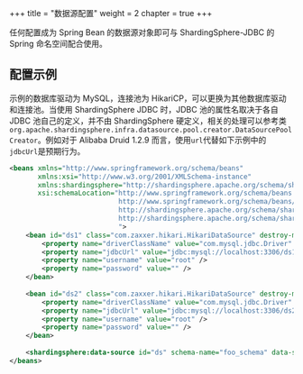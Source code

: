 +++
title = "数据源配置"
weight = 2
chapter = true
+++

任何配置成为 Spring Bean 的数据源对象即可与 ShardingSphere-JDBC 的 Spring 命名空间配合使用。

## 配置示例

示例的数据库驱动为 MySQL，连接池为 HikariCP，可以更换为其他数据库驱动和连接池。当使用 ShardingSphere JDBC 时，JDBC 池的属性名取决于各自 JDBC 池自己的定义，并不由 ShardingSphere 硬定义，相关的处理可以参考类`org.apache.shardingsphere.infra.datasource.pool.creator.DataSourcePoolCreator`。例如对于 Alibaba Druid 1.2.9 而言，使用`url`代替如下示例中的`jdbcUrl`是预期行为。

```xml
<beans xmlns="http://www.springframework.org/schema/beans"
       xmlns:xsi="http://www.w3.org/2001/XMLSchema-instance"
       xmlns:shardingsphere="http://shardingsphere.apache.org/schema/shardingsphere/datasource"
       xsi:schemaLocation="http://www.springframework.org/schema/beans 
                           http://www.springframework.org/schema/beans/spring-beans.xsd 
                           http://shardingsphere.apache.org/schema/shardingsphere/datasource
                           http://shardingsphere.apache.org/schema/shardingsphere/datasource/datasource.xsd
                           ">
    <bean id="ds1" class="com.zaxxer.hikari.HikariDataSource" destroy-method="close">
        <property name="driverClassName" value="com.mysql.jdbc.Driver" />
        <property name="jdbcUrl" value="jdbc:mysql://localhost:3306/ds1" />
        <property name="username" value="root" />
        <property name="password" value="" />
    </bean>
    
    <bean id="ds2" class="com.zaxxer.hikari.HikariDataSource" destroy-method="close">
        <property name="driverClassName" value="com.mysql.jdbc.Driver" />
        <property name="jdbcUrl" value="jdbc:mysql://localhost:3306/ds2" />
        <property name="username" value="root" />
        <property name="password" value="" />
    </bean>
    
    <shardingsphere:data-source id="ds" schema-name="foo_schema" data-source-names="ds1,ds2" rule-refs="..." />
</beans>
```
